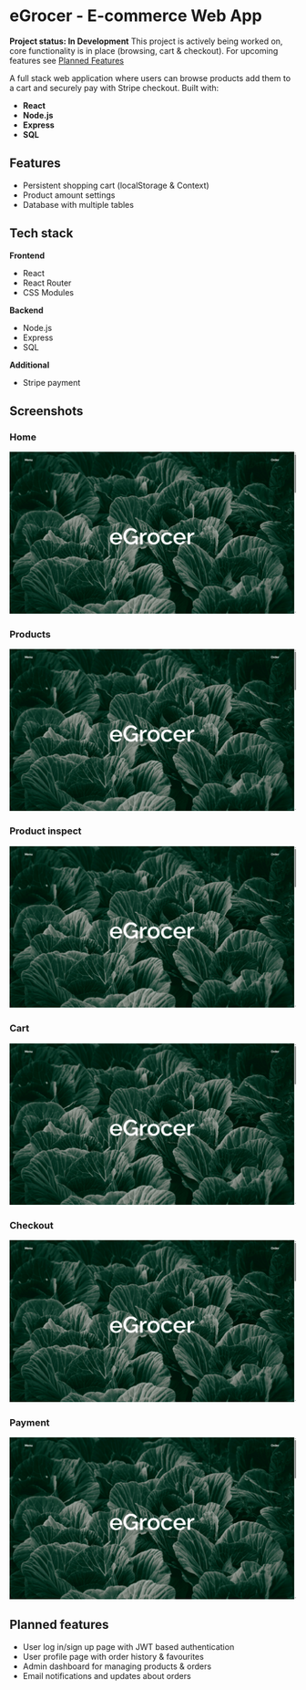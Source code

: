 # eGrocer - E-commerce Web App

**Project status: In Development**
This project is actively being worked on, core functionality is in place (browsing, cart & checkout). For upcoming features see [Planned Features](#planned-features)

A full stack web application where users can browse products add them to a cart and securely pay with Stripe checkout.
Built with:
- **React**
- **Node.js**
- **Express**
- **SQL**

## Features
- Persistent shopping cart (localStorage & Context)
- Product amount settings 
- Database with multiple tables

## Tech stack

**Frontend**
- React 
- React Router
- CSS Modules

**Backend**
- Node.js
- Express 
- SQL

**Additional**
- Stripe payment

## Screenshots

### Home
![Home](screenshots/homepage.png)
### Products
![Products](screenshots/homepage.png)
### Product inspect
![Products inspect](screenshots/homepage.png)
### Cart
![Cart](screenshots/homepage.png)
### Checkout
![Checkout](screenshots/homepage.png)
### Payment
![Payment](screenshots/homepage.png)


## Planned features
- User log in/sign up page with JWT based authentication
- User profile page with order history & favourites
- Admin dashboard for managing products & orders
- Email notifications and updates about orders
